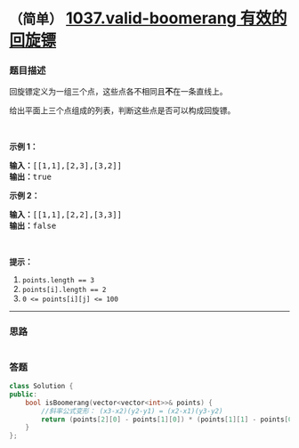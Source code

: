 # `（简单）` [1037.valid-boomerang 有效的回旋镖](https://leetcode-cn.com/problems/valid-boomerang/)

### 题目描述
<p>回旋镖定义为一组三个点，这些点各不相同且<strong>不</strong>在一条直线上。</p>

<p>给出平面上三个点组成的列表，判断这些点是否可以构成回旋镖。</p>

<p>&nbsp;</p>

<p><strong>示例 1：</strong></p>

<pre><strong>输入：</strong>[[1,1],[2,3],[3,2]]
<strong>输出：</strong>true
</pre>

<p><strong>示例 2：</strong></p>

<pre><strong>输入：</strong>[[1,1],[2,2],[3,3]]
<strong>输出：</strong>false</pre>

<p>&nbsp;</p>

<p><strong>提示：</strong></p>

<ol>
	<li><code>points.length == 3</code></li>
	<li><code>points[i].length == 2</code></li>
	<li><code>0 <= points[i][j] <= 100</code></li>
</ol>


---
### 思路
```
```



### 答题
``` C++
class Solution {
public:
    bool isBoomerang(vector<vector<int>>& points) {
        //斜率公式变形： (x3-x2)(y2-y1) = (x2-x1)(y3-y2)
        return (points[2][0] - points[1][0]) * (points[1][1] - points[0][1]) != (points[1][0] - points[0][0]) * (points[2][1] - points[1][1]);
    }
};
```




